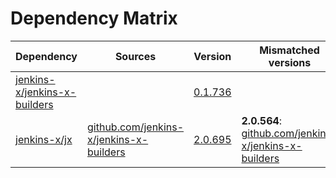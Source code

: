 # Dependency Matrix

Dependency | Sources | Version | Mismatched versions
---------- | ------- | ------- | -------------------
[jenkins-x/jenkins-x-builders](https://github.com/jenkins-x/jenkins-x-builders.git) |  | [0.1.736]() | 
[jenkins-x/jx](https://github.com/jenkins-x/jx.git) | [github.com/jenkins-x/jenkins-x-builders](https://github.com/jenkins-x/jenkins-x-builders) | [2.0.695](https://github.com/jenkins-x/jx/releases/tag/v2.0.695) | **2.0.564**: [github.com/jenkins-x/jenkins-x-builders](https://github.com/jenkins-x/jenkins-x-builders)
